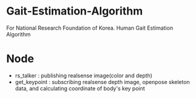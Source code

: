 # Gait-Estimation-Algorithm
For National Research Foundation of Korea.
Human Gait Estimation Algorithm 
# Node

- rs_talker : publishing realsense image(color and depth)
- get_keypoint : subscribing realsense depth image, openpose skeleton data, 
and calculating coordinate of body's key point
